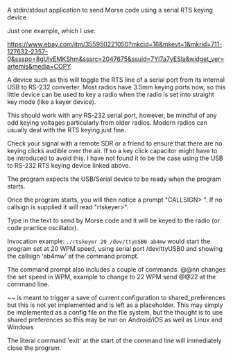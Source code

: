 A stdin/stdout application to send Morse code using a serial RTS keying device

Just one example, which I use:

https://www.ebay.com/itm/355950221050?mkcid=16&mkevt=1&mkrid=711-127632-2357-0&ssspo=8gUlvEMKShm&sssrc=2047675&ssuid=7YI7a7yESla&widget_ver=artemis&media=COPY

A device such as this will toggle the RTS line of a serial port from its
internal USB to RS-232 converter.  Most radios have 3.5mm keying ports now, so
this little device can be used to key a radio when the radio is set into
straight key mode (like a keyer device).

 This should work with any RS-232 serial port, however, be mindful of any odd
 keying voltages particularly from older radios.  Modern radios can usually 
 deal with the RTS keying just fine.

 Check your signal with a remote SDR or a friend to ensure that there are no
 keying clicks audible over the air.  If so a key click capacitor might have to
 be introduced to avoid this.  I have not found it to be the case using the
 USB to RS-232 RTS keying device linked above.

The program expects the USB/Serial device to be ready when the program starts.

Once the program starts, you will then notice a prompt "CALLSIGN> ".  If no
callsign is supplied it will read "rtskeyer>".

Type in the text to send by Morse code and it will be keyed to the radio (or code practice oscillator).

Invocation example: ```./rtskeyer 20 /dev/ttyUSB0 ab4mw```  would start the program 
set at 20 WPM speed, using serial port /dev/ttyUSB0 and showing the callsign
'ab4mw' at the command prompt.

The command prompt also includes a couple of commands.
@@nn changes the set speed in WPM, example to change to 22 WPM send @@22 at the command line.

~~ is meant to trigger a save of current configuration to shared_preferences
but this is not yet implemented and is left as a placeholder.  This may simply 
be implemented as a config file on the file system, but the thought is to 
use shared preferences so this may be run on Android/iOS as well as Linux and
Windows

The literal command 'exit' at the start of the command line will immediately
close the program.